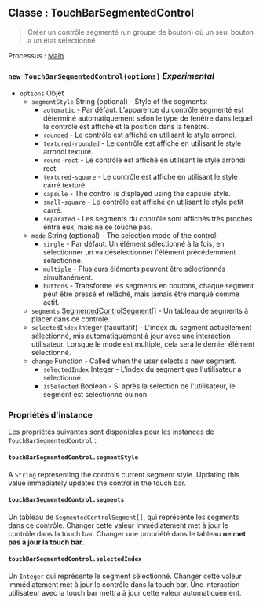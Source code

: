 ## Classe : TouchBarSegmentedControl

> Créer un contrôle segmenté (un groupe de bouton) où un seul bouton a un état sélectionné

Processus : [Main](../tutorial/quick-start.md#main-process)

### `new TouchBarSegmentedControl(options)` *Experimental*

* `options` Objet 
  * `segmentStyle` String (optional) - Style of the segments: 
    * `automatic` - Par défaut. L’apparence du contrôle segmenté est déterminé automatiquement selon le type de fenêtre dans lequel le contrôle est affiché et la position dans la fenêtre.
    * `rounded` - Le contrôle est affiché en utilisant le style arrondi.
    * `textured-rounded` - Le contrôle est affiché en utilisant le style arrondi texturé.
    * `round-rect` - Le contrôle est affiché en utilisant le style arrondi rect.
    * `textured-square` - Le contrôle est affiché en utilisant le style carré texturé.
    * `capsule` - The control is displayed using the capsule style.
    * `small-square` - Le contrôle est affiché en utilisant le style petit carré.
    * `separated` - Les segments du contrôle sont affichés très proches entre eux, mais ne se touche pas.
  * `mode` String (optional) - The selection mode of the control: 
    * `single` - Par défaut. Un élément sélectionné à la fois, en sélectionner un va désélectionner l'élément précédemment sélectionné.
    * `multiple` - Plusieurs éléments peuvent être sélectionnés simultanément.
    * `buttons` - Transforme les segments en boutons, chaque segment peut être pressé et relâché, mais jamais être marqué comme actif.
  * `segments` [SegmentedControlSegment[]](structures/segmented-control-segment.md) - Un tableau de segments à placer dans ce contrôle.
  * `selectedIndex` Integer (facultatif) - L'index du segment actuellement sélectionné, mis automatiquement à jour avec une interaction utilisateur. Lorsque le mode est multiple, cela sera le dernier élément sélectionné.
  * `change` Function - Called when the user selects a new segment. 
    * `selectedIndex` Integer - L'index du segment que l'utilisateur a sélectionné.
    * `isSelected` Boolean - Si après la selection de l'utilisateur, le segment est selectionné ou non.

### Propriétés d'instance

Les propriétés suivantes sont disponibles pour les instances de `TouchBarSegmentedControl` :

#### `touchBarSegmentedControl.segmentStyle`

A `String` representing the controls current segment style. Updating this value immediately updates the control in the touch bar.

#### `touchBarSegmentedControl.segments`

Un tableau de `SegmentedControlSegment[]`, qui représente les segments dans ce contrôle. Changer cette valeur immédiatement met à jour le contrôle dans la touch bar. Changer une propriété dans le tableau **ne met pas à jour la touch bar**.

#### `touchBarSegmentedControl.selectedIndex`

Un `Integer` qui représente le segment sélectionné. Changer cette valeur immédiatement met à jour le contrôle dans la touch bar. Une interaction utilisateur avec la touch bar mettra à jour cette valeur automatiquement.